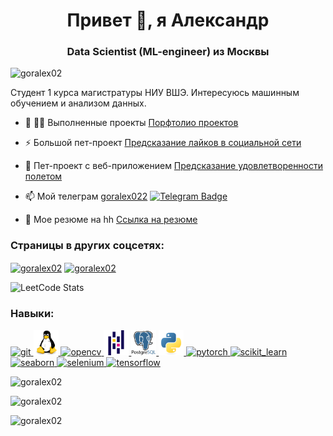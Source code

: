 <h1 align="center">Привет 👋, я Александр</h1>
<h3 align="center">Data Scientist (ML-engineer) из Москвы</h3>

<p align="left"> <img src="https://komarev.com/ghpvc/?username=goralex02&label=Profile%20views&color=0e75b6&style=flat" alt="goralex02" /> </p>

Студент 1 курса магистратуры НИУ ВШЭ. Интересуюсь машинным обучением и анализом данных.

- 🔭 👨‍💻 Выполненные проекты [Порфтолио проектов](https://github.com/goralex02/Data_Processing_and_Machine_Learning)

- ⚡ Большой пет-проект [Предсказание лайков в социальной сети](https://github.com/goralex02/Likes_prediction)

- 🤝 Пет-проект с веб-приложением [Предсказание удовлетворенности полетом](https://github.com/goralex02/Flight_satisfaction)

- 📫 Мой телеграм [goralex022](https://t.me/goralex022) [![Telegram Badge](https://img.shields.io/badge/Telegram-blue?logo=telegram&logoColor=white)](https://t.me/goralex022)

- 📄 Мое резюме на hh [Ссылка на резюме](https://hh.ru/applicant/resumes/view?resume=23e56616ff0bcd13bc0039ed1f49626876486c)

<h3 align="left">Страницы в других соцсетях:</h3>
<p align="left">
<a href="https://kaggle.com/goralex02" target="blank"><img align="center" src="https://raw.githubusercontent.com/rahuldkjain/github-profile-readme-generator/master/src/images/icons/Social/kaggle.svg" alt="goralex02" height="30" width="40" /></a>
<a href="https://www.leetcode.com/goralex02" target="blank"><img align="center" src="https://raw.githubusercontent.com/rahuldkjain/github-profile-readme-generator/master/src/images/icons/Social/leet-code.svg" alt="goralex02" height="30" width="40" /></a>
</p>

![LeetCode Stats](https://leetcard.jacoblin.cool/goralex02?theme=dark&font=baloo&extension=null)

<h3 align="left">Навыки:</h3>
<p align="left"> <a href="https://git-scm.com/" target="_blank" rel="noreferrer"> <img src="https://www.vectorlogo.zone/logos/git-scm/git-scm-icon.svg" alt="git" width="40" height="40"/> </a> <a href="https://www.linux.org/" target="_blank" rel="noreferrer"> <img src="https://raw.githubusercontent.com/devicons/devicon/master/icons/linux/linux-original.svg" alt="linux" width="40" height="40"/> </a> <a href="https://opencv.org/" target="_blank" rel="noreferrer"> <img src="https://www.vectorlogo.zone/logos/opencv/opencv-icon.svg" alt="opencv" width="40" height="40"/> </a> <a href="https://pandas.pydata.org/" target="_blank" rel="noreferrer"> <img src="https://raw.githubusercontent.com/devicons/devicon/2ae2a900d2f041da66e950e4d48052658d850630/icons/pandas/pandas-original.svg" alt="pandas" width="40" height="40"/> </a> <a href="https://www.postgresql.org" target="_blank" rel="noreferrer"> <img src="https://raw.githubusercontent.com/devicons/devicon/master/icons/postgresql/postgresql-original-wordmark.svg" alt="postgresql" width="40" height="40"/> </a> <a href="https://www.python.org" target="_blank" rel="noreferrer"> <img src="https://raw.githubusercontent.com/devicons/devicon/master/icons/python/python-original.svg" alt="python" width="40" height="40"/> </a> <a href="https://pytorch.org/" target="_blank" rel="noreferrer"> <img src="https://www.vectorlogo.zone/logos/pytorch/pytorch-icon.svg" alt="pytorch" width="40" height="40"/> </a> <a href="https://scikit-learn.org/" target="_blank" rel="noreferrer"> <img src="https://upload.wikimedia.org/wikipedia/commons/0/05/Scikit_learn_logo_small.svg" alt="scikit_learn" width="40" height="40"/> </a> <a href="https://seaborn.pydata.org/" target="_blank" rel="noreferrer"> <img src="https://seaborn.pydata.org/_images/logo-mark-lightbg.svg" alt="seaborn" width="40" height="40"/> </a> <a href="https://www.selenium.dev" target="_blank" rel="noreferrer"> <img src="https://raw.githubusercontent.com/detain/svg-logos/780f25886640cef088af994181646db2f6b1a3f8/svg/selenium-logo.svg" alt="selenium" width="40" height="40"/> </a> <a href="https://www.tensorflow.org" target="_blank" rel="noreferrer"> <img src="https://www.vectorlogo.zone/logos/tensorflow/tensorflow-icon.svg" alt="tensorflow" width="40" height="40"/> </a> </p>

<p>
    <img src="https://github-readme-stats.vercel.app/api/top-langs?username=goralex02&show_icons=true&theme=tokyonight&locale=en&layout=compact" alt="goralex02" />
</p>

<p>
    <img src="https://github-readme-stats.vercel.app/api?username=goralex02&show_icons=true&theme=tokyonight&locale=en" alt="goralex02" />
</p>

<p>
    <img src="https://github-readme-streak-stats.herokuapp.com/?user=goralex02&theme=dark" alt="goralex02" />
</p>


